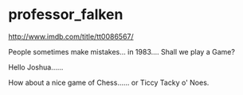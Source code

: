 # professor_falken
http://www.imdb.com/title/tt0086567/

People sometimes make mistakes... in 1983....
Shall we play a Game?

Hello Joshua......

How about a nice game of Chess...... or Ticcy Tacky o' Noes.
